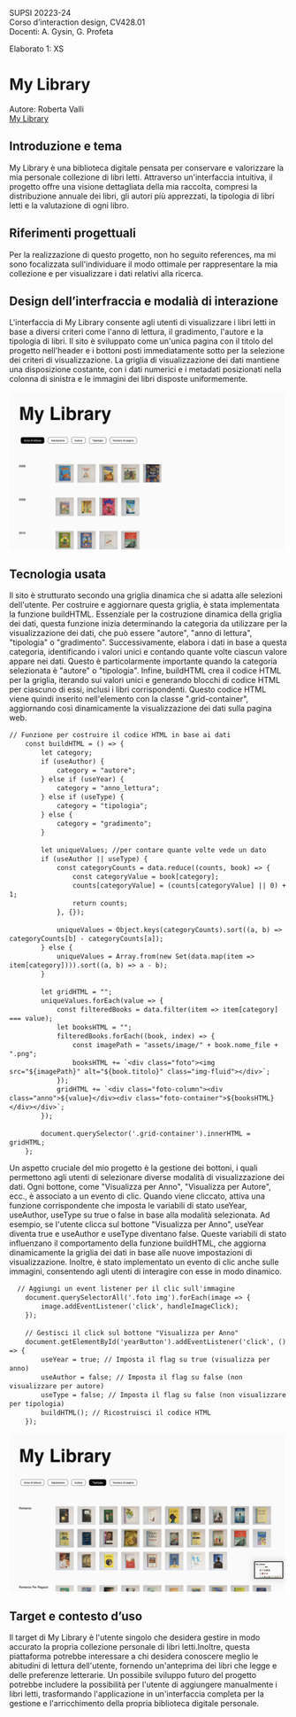 SUPSI 20223-24  
Corso d’interaction design, CV428.01  
Docenti: A. Gysin, G. Profeta  

Elaborato 1: XS 

# My Library
Autore: Roberta Valli  
[My Library]([https://ixd-supsi.github.io/2023/esempi/mp_hands/es6/1_landmarks](https://robertavallii.github.io/my_library/))


## Introduzione e tema
My Library è una biblioteca digitale pensata per conservare e valorizzare la mia personale collezione di libri letti. Attraverso un'interfaccia intuitiva, il progetto offre una visione dettagliata della mia raccolta, compresi la distribuzione annuale dei libri, gli autori più apprezzati, la tipologia di libri letti e la valutazione di ogni libro.


## Riferimenti progettuali
Per la realizzazione di questo progetto, non ho seguito references, ma mi sono focalizzata sull'individuare il modo ottimale per rappresentare la mia collezione e per visualizzare i dati relativi alla ricerca.

## Design dell’interfraccia e modalià di interazione
L'interfaccia di My Library consente agli utenti di visualizzare i libri letti in base a diversi criteri come l'anno di lettura, il gradimento, l'autore e la tipologia di libri. Il sito è sviluppato come un'unica pagina con il titolo del progetto nell'header e i bottoni posti immediatamente sotto per la selezione dei criteri di visualizzazione. La griglia di visualizzazione dei dati mantiene una disposizione costante, con i dati numerici e i metadati posizionati nella colonna di sinistra e le immagini dei libri disposte uniformemente.

[<img src="./documentazione/valli-roberta_my-lbrary_3.png" width="500" alt="Magic trick">]()


## Tecnologia usata
Il sito è strutturato secondo una griglia dinamica che si adatta alle selezioni dell'utente. Per costruire e aggiornare questa griglia, è stata implementata la funzione buildHTML. Essenziale per la costruzione dinamica della griglia dei dati, questa funzione inizia determinando la categoria da utilizzare per la visualizzazione dei dati, che può essere "autore", "anno di lettura", "tipologia" o "gradimento". Successivamente, elabora i dati in base a questa categoria, identificando i valori unici e contando quante volte ciascun valore appare nei dati. Questo è particolarmente importante quando la categoria selezionata è "autore" o "tipologia". Infine, buildHTML crea il codice HTML per la griglia, iterando sui valori unici e generando blocchi di codice HTML per ciascuno di essi, inclusi i libri corrispondenti. Questo codice HTML viene quindi inserito nell'elemento con la classe ".grid-container", aggiornando così dinamicamente la visualizzazione dei dati sulla pagina web.

```
// Funzione per costruire il codice HTML in base ai dati
    const buildHTML = () => {
        let category;
        if (useAuthor) {
            category = "autore";
        } else if (useYear) {
            category = "anno_lettura";
        } else if (useType) {
            category = "tipologia";
        } else {
            category = "gradimento";
        }

        let uniqueValues; //per contare quante volte vede un dato
        if (useAuthor || useType) {
            const categoryCounts = data.reduce((counts, book) => {
                const categoryValue = book[category];
                counts[categoryValue] = (counts[categoryValue] || 0) + 1;
                return counts;
            }, {});

            uniqueValues = Object.keys(categoryCounts).sort((a, b) => categoryCounts[b] - categoryCounts[a]);
        } else {
            uniqueValues = Array.from(new Set(data.map(item => item[category]))).sort((a, b) => a - b);
        }

        let gridHTML = "";
        uniqueValues.forEach(value => {
            const filteredBooks = data.filter(item => item[category] === value);
            let booksHTML = "";
            filteredBooks.forEach((book, index) => {
                const imagePath = "assets/image/" + book.nome_file + ".png";
                booksHTML += `<div class="foto"><img src="${imagePath}" alt="${book.titolo}" class="img-fluid"></div>`;
            });
            gridHTML += `<div class="foto-column"><div class="anno">${value}</div><div class="foto-container">${booksHTML}</div></div>`;
        });

        document.querySelector('.grid-container').innerHTML = gridHTML;
    };

```

Un aspetto cruciale del mio progetto è la gestione dei bottoni, i quali permettono agli utenti di selezionare diverse modalità di visualizzazione dei dati. Ogni bottone, come "Visualizza per Anno", "Visualizza per Autore", ecc., è associato a un evento di clic. Quando viene cliccato, attiva una funzione corrispondente che imposta le variabili di stato useYear, useAuthor, useType su true o false in base alla modalità selezionata. Ad esempio, se l'utente clicca sul bottone "Visualizza per Anno", useYear diventa true e useAuthor e useType diventano false. Queste variabili di stato influenzano il comportamento della funzione buildHTML, che aggiorna dinamicamente la griglia dei dati in base alle nuove impostazioni di visualizzazione. Inoltre, è stato implementato un evento di clic anche sulle immagini, consentendo agli utenti di interagire con esse in modo dinamico.


```
  // Aggiungi un event listener per il clic sull'immagine
    document.querySelectorAll('.foto img').forEach(image => {
        image.addEventListener('click', handleImageClick);
    });

    // Gestisci il click sul bottone "Visualizza per Anno"
    document.getElementById('yearButton').addEventListener('click', () => {
        useYear = true; // Imposta il flag su true (visualizza per anno)
        useAuthor = false; // Imposta il flag su false (non visualizzare per autore)
        useType = false; // Imposta il flag su false (non visualizzare per tipologia)
        buildHTML(); // Ricostruisci il codice HTML
    });
```
[<img src="./documentazione/valli-roberta_my-lbrary_2.png" width="500" alt="Magic trick">]()



## Target e contesto d’uso
Il target di My Library è l'utente singolo che desidera gestire in modo accurato la propria collezione personale di libri letti.Inoltre, questa piattaforma potrebbe interessare a chi desidera conoscere meglio le abitudini di lettura dell'utente, fornendo un'anteprima dei libri che legge e delle preferenze letterarie. Un possibile sviluppo futuro del progetto potrebbe includere la possibilità per l'utente di aggiungere manualmente i libri letti, trasformando l'applicazione in un'interfaccia completa per la gestione e l'arricchimento della propria biblioteca digitale personale.
